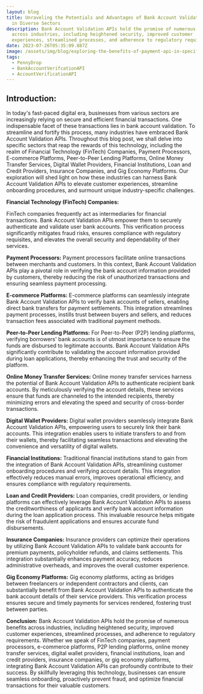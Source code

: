 ```yaml
---
layout: blog
title: Unraveling the Potentials and Advantages of Bank Account Validation API
  in Diverse Sectors
description: Bank Account Validation APIs hold the promise of numerous benefits
  across industries, including heightened security, improved customer
  experiences, streamlined processes, and adherence to regulatory requirements.
date: 2023-07-26T05:35:09.887Z
image: /assets/img/blog/exploring-the-benefits-of-payment-api-in-specific-industries-6-.png
tags:
  - PennyDrop
  - BankAccountVerifcationAPI
  - AccountVerificationAPI
---
```

## Introduction:


In today's fast-paced digital era, businesses from various sectors are increasingly relying on secure and efficient financial transactions. One indispensable facet of these transactions lies in bank account validation. To streamline and fortify this process, many industries have embraced Bank Account Validation APIs. Throughout this blog post, we shall delve into specific sectors that reap the rewards of this technology, including the realm of Financial Technology (FinTech) Companies, Payment Processors, E-commerce Platforms, Peer-to-Peer Lending Platforms, Online Money Transfer Services, Digital Wallet Providers, Financial Institutions, Loan and Credit Providers, Insurance Companies, and Gig Economy Platforms. Our exploration will shed light on how these industries can harness Bank Account Validation APIs to elevate customer experiences, streamline onboarding procedures, and surmount unique industry-specific challenges.

**Financial Technology (FinTech) Companies:**

FinTech companies frequently act as intermediaries for financial transactions. Bank Account Validation APIs empower them to securely authenticate and validate user bank accounts. This verification process significantly mitigates fraud risks, ensures compliance with regulatory requisites, and elevates the overall security and dependability of their services.

**Payment Processors:**
Payment processors facilitate online transactions between merchants and customers. In this context, Bank Account Validation APIs play a pivotal role in verifying the bank account information provided by customers, thereby reducing the risk of unauthorized transactions and ensuring seamless payment processing.

**E-commerce Platforms:**
E-commerce platforms can seamlessly integrate Bank Account Validation APIs to verify bank accounts of sellers, enabling direct bank transfers for payment settlements. This integration streamlines payment processes, instills trust between buyers and sellers, and reduces transaction fees associated with traditional payment methods.

**Peer-to-Peer Lending Platforms:**
For Peer-to-Peer (P2P) lending platforms, verifying borrowers' bank accounts is of utmost importance to ensure the funds are disbursed to legitimate accounts. Bank Account Validation APIs significantly contribute to validating the account information provided during loan applications, thereby enhancing the trust and security of the platform.

**Online Money Transfer Services:**
Online money transfer services harness the potential of Bank Account Validation APIs to authenticate recipient bank accounts. By meticulously verifying the account details, these services ensure that funds are channeled to the intended recipients, thereby minimizing errors and elevating the speed and security of cross-border transactions.

**Digital Wallet Providers:**
Digital wallet providers seamlessly integrate Bank Account Validation APIs, empowering users to securely link their bank accounts. This integration enables users to initiate transfers to and from their wallets, thereby facilitating seamless transactions and elevating the convenience and versatility of digital wallets.

**Financial Institutions:**
Traditional financial institutions stand to gain from the integration of Bank Account Validation APIs, streamlining customer onboarding procedures and verifying account details. This integration effectively reduces manual errors, improves operational efficiency, and ensures compliance with regulatory requirements.

**Loan and Credit Providers:**
Loan companies, credit providers, or lending platforms can effectively leverage Bank Account Validation APIs to assess the creditworthiness of applicants and verify bank account information during the loan application process. This invaluable resource helps mitigate the risk of fraudulent applications and ensures accurate fund disbursements.

**Insurance Companies:**
Insurance providers can optimize their operations by utilizing Bank Account Validation APIs to validate bank accounts for premium payments, policyholder refunds, and claims settlements. This integration substantially enhances payment accuracy, reduces administrative overheads, and improves the overall customer experience.

**Gig Economy Platforms:**
Gig economy platforms, acting as bridges between freelancers or independent contractors and clients, can substantially benefit from Bank Account Validation APIs to authenticate the bank account details of their service providers. This verification process ensures secure and timely payments for services rendered, fostering trust between parties.

**Conclusion:**
Bank Account Validation APIs hold the promise of numerous benefits across industries, including heightened security, improved customer experiences, streamlined processes, and adherence to regulatory requirements. Whether we speak of FinTech companies, payment processors, e-commerce platforms, P2P lending platforms, online money transfer services, digital wallet providers, financial institutions, loan and credit providers, insurance companies, or gig economy platforms, integrating Bank Account Validation APIs can profoundly contribute to their success. By skillfully leveraging this technology, businesses can ensure seamless onboarding, proactively prevent fraud, and optimize financial transactions for their valuable customers.